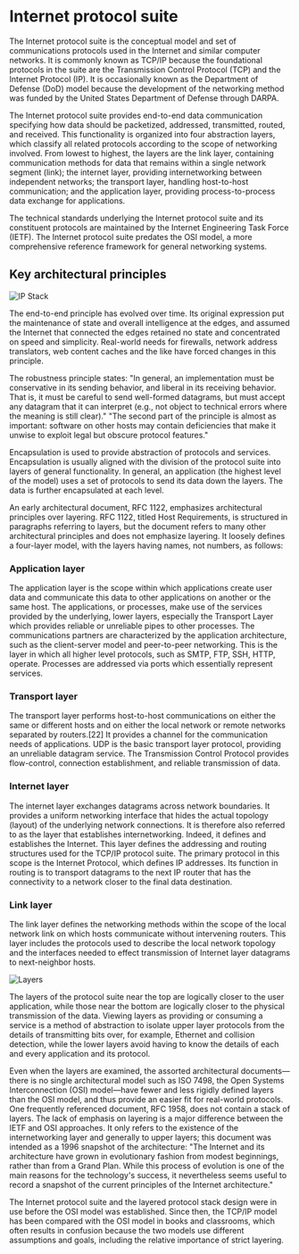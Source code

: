 # Internet protocol suite
The Internet protocol suite is the conceptual model and set of communications protocols used in the Internet and similar computer networks. It is commonly known as TCP/IP because the foundational protocols in the suite are the Transmission Control Protocol (TCP) and the Internet Protocol (IP). It is occasionally known as the Department of Defense (DoD) model because the development of the networking method was funded by the United States Department of Defense through DARPA.

The Internet protocol suite provides end-to-end data communication specifying how data should be packetized, addressed, transmitted, routed, and received. This functionality is organized into four abstraction layers, which classify all related protocols according to the scope of networking involved. From lowest to highest, the layers are the link layer, containing communication methods for data that remains within a single network segment (link); the internet layer, providing internetworking between independent networks; the transport layer, handling host-to-host communication; and the application layer, providing process-to-process data exchange for applications.

The technical standards underlying the Internet protocol suite and its constituent protocols are maintained by the Internet Engineering Task Force (IETF). The Internet protocol suite predates the OSI model, a more comprehensive reference framework for general networking systems.

## Key architectural principles

![IP Stack](https://upload.wikimedia.org/wikipedia/commons/c/c4/IP_stack_connections.svg)

The end-to-end principle has evolved over time. Its original expression put the maintenance of state and overall intelligence at the edges, and assumed the Internet that connected the edges retained no state and concentrated on speed and simplicity. Real-world needs for firewalls, network address translators, web content caches and the like have forced changes in this principle.

The robustness principle states: "In general, an implementation must be conservative in its sending behavior, and liberal in its receiving behavior. That is, it must be careful to send well-formed datagrams, but must accept any datagram that it can interpret (e.g., not object to technical errors where the meaning is still clear)." "The second part of the principle is almost as important: software on other hosts may contain deficiencies that make it unwise to exploit legal but obscure protocol features."

Encapsulation is used to provide abstraction of protocols and services. Encapsulation is usually aligned with the division of the protocol suite into layers of general functionality. In general, an application (the highest level of the model) uses a set of protocols to send its data down the layers. The data is further encapsulated at each level.

An early architectural document, RFC 1122, emphasizes architectural principles over layering. RFC 1122, titled Host Requirements, is structured in paragraphs referring to layers, but the document refers to many other architectural principles and does not emphasize layering. It loosely defines a four-layer model, with the layers having names, not numbers, as follows:

### Application layer
The application layer is the scope within which applications create user data and communicate this data to other applications on another or the same host. The applications, or processes, make use of the services provided by the underlying, lower layers, especially the Transport Layer which provides reliable or unreliable pipes to other processes. The communications partners are characterized by the application architecture, such as the client-server model and peer-to-peer networking. This is the layer in which all higher level protocols, such as SMTP, FTP, SSH, HTTP, operate. Processes are addressed via ports which essentially represent services.

### Transport layer
The transport layer performs host-to-host communications on either the same or different hosts and on either the local network or remote networks separated by routers.[22] It provides a channel for the communication needs of applications. UDP is the basic transport layer protocol, providing an unreliable datagram service. The Transmission Control Protocol provides flow-control, connection establishment, and reliable transmission of data.

### Internet layer
The internet layer exchanges datagrams across network boundaries. It provides a uniform networking interface that hides the actual topology (layout) of the underlying network connections. It is therefore also referred to as the layer that establishes internetworking. Indeed, it defines and establishes the Internet. This layer defines the addressing and routing structures used for the TCP/IP protocol suite. The primary protocol in this scope is the Internet Protocol, which defines IP addresses. Its function in routing is to transport datagrams to the next IP router that has the connectivity to a network closer to the final data destination.

### Link layer
The link layer defines the networking methods within the scope of the local network link on which hosts communicate without intervening routers. This layer includes the protocols used to describe the local network topology and the interfaces needed to effect transmission of Internet layer datagrams to next-neighbor hosts.

![Layers](https://upload.wikimedia.org/wikipedia/commons/thumb/3/3b/UDP_encapsulation.svg/1600px-UDP_encapsulation.svg.png)

The layers of the protocol suite near the top are logically closer to the user application, while those near the bottom are logically closer to the physical transmission of the data. Viewing layers as providing or consuming a service is a method of abstraction to isolate upper layer protocols from the details of transmitting bits over, for example, Ethernet and collision detection, while the lower layers avoid having to know the details of each and every application and its protocol.

Even when the layers are examined, the assorted architectural documents—there is no single architectural model such as ISO 7498, the Open Systems Interconnection (OSI) model—have fewer and less rigidly defined layers than the OSI model, and thus provide an easier fit for real-world protocols. One frequently referenced document, RFC 1958, does not contain a stack of layers. The lack of emphasis on layering is a major difference between the IETF and OSI approaches. It only refers to the existence of the internetworking layer and generally to upper layers; this document was intended as a 1996 snapshot of the architecture: "The Internet and its architecture have grown in evolutionary fashion from modest beginnings, rather than from a Grand Plan. While this process of evolution is one of the main reasons for the technology's success, it nevertheless seems useful to record a snapshot of the current principles of the Internet architecture."

The Internet protocol suite and the layered protocol stack design were in use before the OSI model was established. Since then, the TCP/IP model has been compared with the OSI model in books and classrooms, which often results in confusion because the two models use different assumptions and goals, including the relative importance of strict layering.